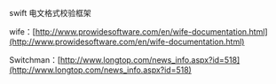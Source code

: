 <!---
markmeta_author: wongoo
markmeta_date: 2011-04-16 06:27:39
slug: swift_format_check_framework
markmeta_title: swift 电文格式校验框架
wordpress_id: 97
markmeta_categories: Knowledge,Experience
-->

swift 电文格式校验框架

wife：[http://www.prowidesoftware.com/en/wife-documentation.html](http://www.prowidesoftware.com/en/wife-documentation.html)

Switchman：[http://www.longtop.com/news_info.aspx?id=518](http://www.longtop.com/news_info.aspx?id=518)
